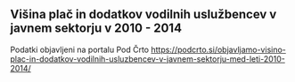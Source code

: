 ## Višina plač in dodatkov vodilnih uslužbencev v javnem sektorju v 2010 - 2014

Podatki objavljeni na portalu Pod Črto
https://podcrto.si/objavljamo-visino-plac-in-dodatkov-vodilnih-usluzbencev-v-javnem-sektorju-med-leti-2010-2014/
